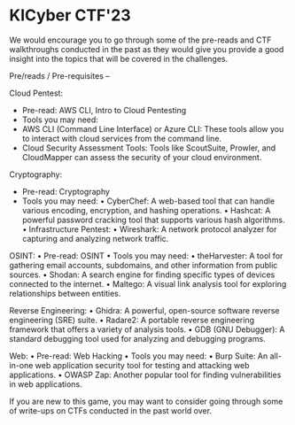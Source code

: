 # KICyber CTF'23

We would encourage you to go through some of the pre-reads and CTF walkthroughs conducted in the past as they would give you provide a good insight into the topics that will be covered in the challenges. 

Pre/reads / Pre-requisites –

Cloud Pentest: 
- Pre-read: AWS CLI, Intro to Cloud Pentesting
- Tools you may need:
- AWS CLI (Command Line Interface) or Azure CLI: These tools allow you to interact with cloud services from the command line.
- Cloud Security Assessment Tools: Tools like ScoutSuite, Prowler, and CloudMapper can assess the security of your cloud environment.

Cryptography:
- Pre-read: Cryptography
- Tools you may need:
•	CyberChef: A web-based tool that can handle various encoding, encryption, and hashing operations.
•	Hashcat: A powerful password cracking tool that supports various hash algorithms.
•	Infrastructure Pentest:
•	Wireshark: A network protocol analyzer for capturing and analyzing network traffic.

OSINT:
•	Pre-read: OSINT
•	Tools you may need: 
•	theHarvester: A tool for gathering email accounts, subdomains, and other information from public sources.
•	Shodan: A search engine for finding specific types of devices connected to the internet.
•	Maltego: A visual link analysis tool for exploring relationships between entities.

Reverse Engineering:
•	Ghidra: A powerful, open-source software reverse engineering (SRE) suite.
•	Radare2: A portable reverse engineering framework that offers a variety of analysis tools.
•	GDB (GNU Debugger): A standard debugging tool used for analyzing and debugging programs.

Web:
•	Pre-read: Web Hacking
•	Tools you may need:
•	Burp Suite: An all-in-one web application security tool for testing and attacking web applications.
•	OWASP Zap: Another popular tool for finding vulnerabilities in web applications.

If you are new to this game, you may want to consider going through some of write-ups on CTFs conducted in the past world over.
